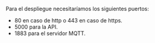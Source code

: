 Para el despliegue necesitaríamos los siguientes puertos: 
- 80 en caso de http o 443 en caso de https.
- 5000 para la API.
- 1883 para el servidor MQTT.